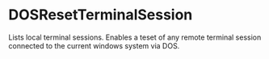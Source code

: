 # DOSResetTerminalSession
Lists local terminal sessions. Enables a teset of any remote terminal session connected to the current windows system via DOS.
